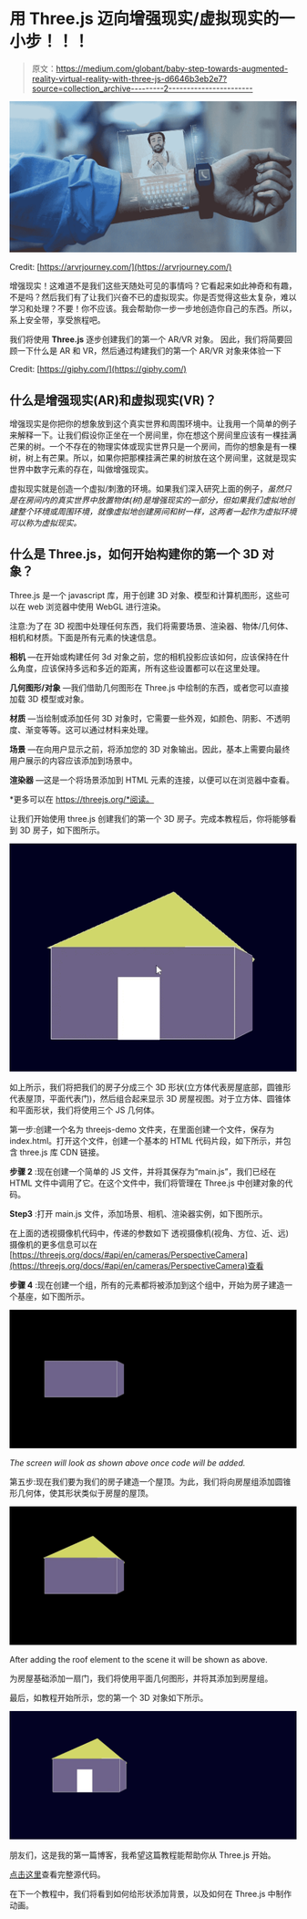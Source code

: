 # 用 Three.js 迈向增强现实/虚拟现实的一小步！！！

> 原文：<https://medium.com/globant/baby-step-towards-augmented-reality-virtual-reality-with-three-js-d6646b3eb2e7?source=collection_archive---------2----------------------->

![](img/024df0a87f535ff11c2088f2adbb6b06.png)

Credit: [https://arvrjourney.com/](https://arvrjourney.com/)

增强现实！这难道不是我们这些天随处可见的事情吗？它看起来如此神奇和有趣，不是吗？然后我们有了让我们兴奋不已的虚拟现实。你是否觉得这些太复杂，难以学习和处理？不要！你不应该。我会帮助你一步一步地创造你自己的东西。所以，系上安全带，享受旅程吧。

我们将使用 **Three.js** 逐步创建我们的第一个 AR/VR 对象。
因此，我们将简要回顾一下什么是 AR 和 VR，然后通过构建我们的第一个 AR/VR 对象来体验一下

Credit: [https://giphy.com/](https://giphy.com/)

## 什么是增强现实(AR)和虚拟现实(VR)？

增强现实是你把你的想象放到这个真实世界和周围环境中。让我用一个简单的例子来解释一下。让我们假设你正坐在一个房间里，你在想这个房间里应该有一棵挂满芒果的树。一个不存在的物理实体或现实世界只是一个房间，而你的想象是有一棵树，树上有芒果。所以，如果你把那棵挂满芒果的树放在这个房间里，这就是现实世界中数字元素的存在，叫做增强现实。

虚拟现实就是创造一个虚拟/刺激的环境。如果我们深入研究上面的例子，*虽然只是在房间内的真实世界中放置物体(树)是增强现实的一部分，但如果我们虚拟地创建整个环境或周围环境，就像虚拟地创建房间和树一样，这两者一起作为虚拟环境可以称为虚拟现实。*

## 什么是 Three.js，如何开始构建你的第一个 3D 对象？

Three.js 是一个 javascript 库，用于创建 3D 对象、模型和计算机图形，这些可以在 web 浏览器中使用 WebGL 进行渲染。

注意:为了在 3D 视图中处理任何东西，我们将需要场景、渲染器、物体/几何体、相机和材质。下面是所有元素的快速信息。

**相机** —在开始或构建任何 3d 对象之前，您的相机投影应该如何，应该保持在什么角度，应该保持多远和多近的距离，所有这些设置都可以在这里处理。

**几何图形/对象** —我们借助几何图形在 Three.js 中绘制的东西，或者您可以直接加载 3D 模型或对象。

**材质** —当绘制或添加任何 3D 对象时，它需要一些外观，如颜色、阴影、不透明度、渐变等等。这可以通过材料来处理。

**场景** —在向用户显示之前，将添加您的 3D 对象输出。因此，基本上需要向最终用户展示的内容应该添加到场景中。

**渲染器** —这是一个将场景添加到 HTML 元素的连接，以便可以在浏览器中查看。

*更多可以在 https://threejs.org/*阅读。

让我们开始使用 three.js 创建我们的第一个 3D 房子。完成本教程后，你将能够看到 3D 房子，如下图所示。

![](img/1fc210fde32a27423327942dcc0e9a0c.png)

如上所示，我们将把我们的房子分成三个 3D 形状(立方体代表房屋底部，圆锥形代表屋顶，平面代表门)，然后组合起来显示 3D 房屋视图。对于立方体、圆锥体和平面形状，我们将使用三个 JS 几何体。

第一步:创建一个名为 threejs-demo 文件夹，在里面创建一个文件，保存为 index.html。打开这个文件，创建一个基本的 HTML 代码片段，如下所示，并包含 three.js 库 CDN 链接。

**步骤 2** :现在创建一个简单的 JS 文件，并将其保存为“main.js”，我们已经在 HTML 文件中调用了它。在这个文件中，我们将管理在 Three.js 中创建对象的代码。

**Step3** :打开 main.js 文件，添加场景、相机、渲染器实例，如下图所示。

在上面的透视摄像机代码中，传递的参数如下
透视摄像机(视角、方位、近、远)
摄像机的更多信息可以在[https://threejs.org/docs/#api/en/cameras/PerspectiveCamera](https://threejs.org/docs/#api/en/cameras/PerspectiveCamera)查看

**步骤 4** :现在创建一个组，所有的元素都将被添加到这个组中，开始为房子建造一个基座，如下图所示。

![](img/c27b3dceaf8491647be8100a4baf9b92.png)

*The screen will look as shown above once code will be added.*

第五步:现在我们要为我们的房子建造一个屋顶。为此，我们将向房屋组添加圆锥形几何体，使其形状类似于房屋的屋顶。

![](img/46bffaaea461f15015a83073ed39e68f.png)

After adding the roof element to the scene it will be shown as above.

为房屋基础添加一扇门，我们将使用平面几何图形，并将其添加到房屋组。

最后，如教程开始所示，您的第一个 3D 对象如下所示。

![](img/6d5167e6392dc23df594048b329cb893.png)

朋友们，这是我的第一篇博客，我希望这篇教程能帮助你从 Three.js 开始。

[点击这里](https://gist.github.com/vinitsaboo/9dd99684bea6fd2486cb5115e92eb33c)查看完整源代码。

在下一个教程中，我们将看到如何给形状添加背景，以及如何在 Three.js 中制作动画。